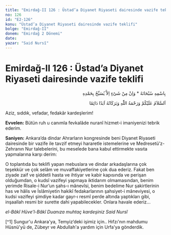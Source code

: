 ```yaml
---
title: "Emirdağ-II 126 : Üstad’a Diyanet Riyaseti dairesinde vazife teklifi"
no: 126
id: "E2-126"
konu: "Üstad’a Diyanet Riyaseti dairesinde vazife teklifi"
bolge: "Emirdağ-II"
donem: "Emirdağ 2 Dönemi"
date: 
yazar: "Said Nursî"
---
```


# Emirdağ-II 126 : Üstad’a Diyanet Riyaseti dairesinde vazife teklifi

<p class="arabic" dir="rtl" title="Meal: “Subhân Allah’ın adıyla” * “Hiçbir şey yoktur ki O'nu hamd ile tesbih etmesin” [İsrâ 17:44]">بِاسْمِهِ سُبْحَانَهُ * وَاِنْ مِنْ شَىْءٍ اِلاَّ يُسَبِّحُ بِحَمْدِهِ</p>

<p class="arabic" dir="rtl" title="Meal: “Allah’ın selâmı, rahmeti ve bereketleri, ebedî ve dâimî olarak üzerinize olsun.”">اَلسَّلاَمُ عَلَيْكُمْ وَرَحْمَةُ اللّٰهِ وَبَرَكَاتُهُ اَبَدًا دَائِمًا</p>

Aziz, sıddık, vefadar, fedakâr kardeşlerim!

**Evvelen:** Bütün ruh u canımla fevkalâde nuranî hizmet-i imaniyenizi tebrik ederim.

**Saniyen:** Ankara’da dindar Ahrarların kongresinde beni Diyanet Riyaseti dairesinde bir vazife ile tavzif etmeyi hararetle istemelerine ve Medresetü’z-Zehranın Nur talebelerini, bu meselede bana kabul ettirmekte vasıta yapmalarına karşı derim:

O toplantıda bu teklifi yapan mebuslara ve dindar arkadaşlarına çok teşekkür ve çok selâm ve muvaffakiyetlerine çok dua ederiz. Fakat ben ziyade zaif ve şiddetli hasta ve ihtiyar ve kabir kapısında ve perişan olduğumdan, o kudsî vazifeyi yapmaya iktidarım olmamasından, benim yerimde Risale-i Nur’un şahs-ı mânevîsi, benim bedelime Nur şakirtlerinin has ve hâlis ve İslâmiyetin hakikî fedakarlarının şahsiyet-i mâneviyesi, o kudsi vazifeyi şimdiye kadar gayr-ı resmî perde altında yaptıkları gibi, inşaallah resmi bir surette dahi yapabilecekler. Onlara havale ederiz...

*el-Bâkî Hüve’l-Bâkî*
*Duanıza muhtaç kardeşiniz*
*Said Nursî*

[^1] Sungur'u Ankara'ya, Temyiz’deki işimiz için.. Hıfzı'nın mahdumu Hüsnü'yü de, Zübeyr ve Abdullah'a yardım için Urfa'ya gönderdik.
